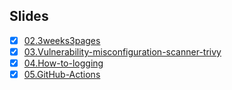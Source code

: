 ## Slides

- [x] [02.3weeks3pages](https://guzhongren.github.io/slides/talks/02.3weeks3pages/)
- [x] [03.Vulnerability-misconfiguration-scanner-trivy](https://guzhongren.github.io/slides/talks/03.Vulnerability-misconfiguration-scanner-trivy/)
- [x] [04.How-to-logging](https://guzhongren.github.io/slides/talks/04.How-to-logging/)
- [x] [05.GitHub-Actions](https://guzhongren.github.io/slides/talks/05.GitHub-Actions/)